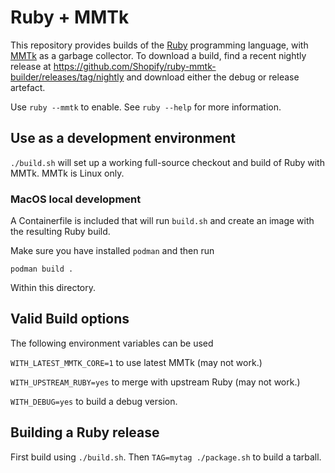 # Ruby + MMTk

This repository provides builds of the [Ruby](https://www.ruby-lang.org/)
programming language, with [MMTk](https://www.mmtk.io/) as a garbage collector.
To download a build, find a recent nightly release at
https://github.com/Shopify/ruby-mmtk-builder/releases/tag/nightly
and download either the debug or release artefact.

Use `ruby --mmtk` to enable. See `ruby --help` for more information.

## Use as a development environment

`./build.sh` will set up a working full-source checkout and build of Ruby with
MMTk. MMTk is Linux only.

### MacOS local development

A Containerfile is included that will run `build.sh` and create an
image with the resulting Ruby build.

Make sure you have installed `podman` and then run

```
podman build .
```

Within this directory.

## Valid Build options

The following environment variables can be used

`WITH_LATEST_MMTK_CORE=1` to use latest MMTk (may not work.)

`WITH_UPSTREAM_RUBY=yes` to merge with upstream Ruby (may not work.)

`WITH_DEBUG=yes` to build a debug version.

## Building a Ruby release

First build using `./build.sh`. Then `TAG=mytag ./package.sh` to build a tarball.
